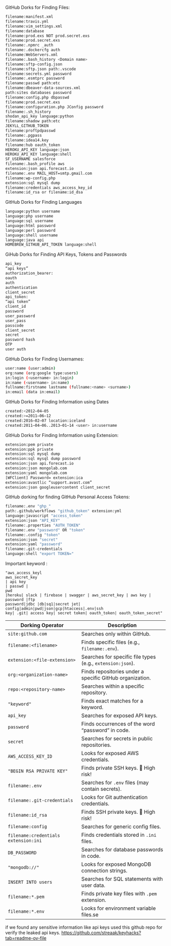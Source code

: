 
GitHub Dorks for Finding Files:
```bash
filename:manifest.xml
filename:travis.yml
filename:vim_settings.xml
filename:database
filename:prod.exs NOT prod.secret.exs
filename:prod.secret.exs
filename:.npmrc _auth
filename:.dockercfg auth
filename:WebServers.xml
filename:.bash_history <Domain name>
filename:sftp-config.json
filename:sftp.json path:.vscode
filename:secrets.yml password
filename:.esmtprc password
filename:passwd path:etc
filename:dbeaver-data-sources.xml
path:sites databases password
filename:config.php dbpasswd
filename:prod.secret.exs
filename:configuration.php JConfig password
filename:.sh_history
shodan_api_key language:python
filename:shadow path:etc
JEKYLL_GITHUB_TOKEN
filename:proftpdpasswd
filename:.pgpass
filename:idea14.key
filename:hub oauth_token
HEROKU_API_KEY language:json
HEROKU_API_KEY language:shell
SF_USERNAME salesforce
filename:.bash_profile aws
extension:json api.forecast.io
filename:.env MAIL_HOST=smtp.gmail.com
filename:wp-config.php
extension:sql mysql dump
filename:credentials aws_access_key_id
filename:id_rsa or filename:id_dsa
```

GitHub Dorks for Finding Languages

```bash
language:python username
language:php username
language:sql username
language:html password
language:perl password
language:shell username
language:java api
HOMEBREW_GITHUB_API_TOKEN language:shell
```

GiHub Dorks for Finding API Keys, Tokens and Passwords

```bash
api_key
“api keys”
authorization_bearer:
oauth
auth
authentication
client_secret
api_token:
“api token”
client_id
password
user_password
user_pass
passcode
client_secret
secret
password hash
OTP
user auth
```

GitHub Dorks for Finding Usernames:

```bash
user:name (user:admin)
org:name (org:google type:users)
in:login (<username> in:login)
in:name (<username> in:name)
fullname:firstname lastname (fullname:<name> <surname>)
in:email (data in:email)
```

GitHub Dorks for Finding Information using Dates

```bash
created:<2012–04–05
created:>=2011–06–12
created:2016–02–07 location:iceland
created:2011–04–06..2013–01–14 <user> in:username
```

GitHub Dorks for Finding Information using Extension:

```bash
extension:pem private
extension:ppk private
extension:sql mysql dump
extension:sql mysql dump password
extension:json api.forecast.io
extension:json mongolab.com
extension:yaml mongolab.com
[WFClient] Password= extension:ica
extension:avastlic “support.avast.com”
extension:json googleusercontent client_secret
```


GitHub dorking for finding GitHub Personal Access Tokens:

```bash
filename:.env "ghp_" 
path:.github/workflows "github_token" extension:yml  
language:javascript "access_token"  
extension:json "API_KEY"  
filename:.properties "AUTH_TOKEN"  
filename:.env "password" OR "token"  
filename:.config "token"  
extension:json "secret"  
extension:yaml "password"  
filename:.git-credentials  
language:shell "export TOKEN="  

```






Important keyword :
```bah
"aws_access_keyl
aws_secret_key
| api key
| passwd |
pwd
|heroku| slack | firebase | swagger | aws_secret_key | aws key | password |ftp
password|jdbc |db|sq1|secret jet| config|admin|pwd|json|gcp|htaccess|.env|ssh
key| .git| access key| secret token| oauth_token| oauth_token_secret"
```

| **Dorking Operator** | **Description** |
| --- | --- |
| `site:github.com` | Searches only within GitHub. |
| `filename:<filename>` | Finds specific files (e.g., `filename:.env`). |
| `extension:<file-extension>` | Searches for specific file types (e.g., `extension:json`). |
| `org:<organization-name>` | Finds repositories under a specific GitHub organization. |
| `repo:<repository-name>` | Searches within a specific repository. |
| `"keyword"` | Finds exact matches for a keyword. |
| `api_key` | Searches for exposed API keys. |
| `password` | Finds occurrences of the word “password” in code. |
| `secret` | Searches for secrets in public repositories. |
| `AWS_ACCESS_KEY_ID` | Looks for exposed AWS credentials. |
| `"BEGIN RSA PRIVATE KEY"` | Finds private SSH keys. 🚨 High risk! |
| `filename:.env` | Searches for `.env` files (may contain secrets). |
| `filename:.git-credentials` | Looks for Git authentication credentials. |
| `filename:id_rsa` | Finds SSH private keys. 🚨 High risk! |
| `filename:config` | Searches for generic config files. |
| `filename:credentials extension:ini` | Finds credentials stored in `.ini` files. |
| `DB_PASSWORD` | Searches for database passwords in code. |
| `"mongodb://"` | Looks for exposed MongoDB connection strings. |
| `INSERT INTO users` | Searches for SQL statements with user data. |
| `filename:*.pem` | Finds private key files with `.pem` extension. |
| `filename:*.env` | Looks for environment variable files.se |



if we found any sensitive information like api keys used this github repo for verify the leaked api keys.
https://github.com/streaak/keyhacks?tab=readme-ov-file